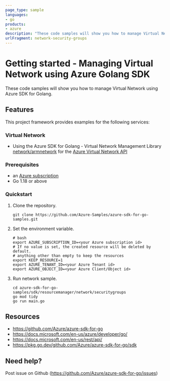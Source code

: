 ```yaml
---
page_type: sample
languages:
- go
products:
- azure
description: "These code samples will show you how to manage Virtual Network Manager using Azure SDK for Golang."
urlFragment: network-security-groups
---
```


# Getting started - Managing Virtual Network using Azure Golang SDK

These code samples will show you how to manage Virtual Network using Azure SDK for Golang.

## Features

This project framework provides examples for the following services:

### Virtual Network
* Using the Azure SDK for Golang - Virtual Network Management Library [network/armnetwork](https://pkg.go.dev/github.com/Azure/azure-sdk-for-go/sdk/resourcemanager/network/armnetwork) for the [Azure Virtual Network API](https://docs.microsoft.com/en-us/rest/api/network/)

### Prerequisites
* an [Azure subscription](https://azure.microsoft.com)
* Go 1.18 or above

### Quickstart

1. Clone the repository.

    ```
    git clone https://github.com/Azure-Samples/azure-sdk-for-go-samples.git
    ```
   
2. Set the environment variable.

   ```
   # bash
   export AZURE_SUBSCRIPTION_ID=<your Azure subscription id> 
   # If no value is set, the created resource will be deleted by default.
   # anything other than empty to keep the resources
   export KEEP_RESOURCE=1 
   export AZURE_TENANT_ID=<your Azure Tenant id>          
   export AZURE_OBJECT_ID=<your Azure Client/Object id> 
   ```

3. Run network sample.

    ```
    cd azure-sdk-for-go-samples/sdk/resourcemanager/network/securitygroups
    go mod tidy
    go run main.go
    ```
   
## Resources

- https://github.com/Azure/azure-sdk-for-go
- https://docs.microsoft.com/en-us/azure/developer/go/
- https://docs.microsoft.com/en-us/rest/api/
- https://pkg.go.dev/github.com/Azure/azure-sdk-for-go/sdk

## Need help?

Post issue on Github (https://github.com/Azure/azure-sdk-for-go/issues)
